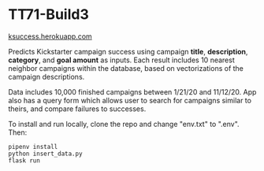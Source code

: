 # TT71-Build3
[ksuccess.herokuapp.com](https://ksuccess.herokuapp.com)

Predicts Kickstarter campaign success using campaign **title**, **description**, **category**, and **goal amount** as inputs. Each result includes 10 nearest neighbor campaigns within the database, based on vectorizations of the campaign descriptions.

Data includes 10,000 finished campaigns between 1/21/20 and 11/12/20. App also has a query form which allows user to search for campaigns similar to theirs, and compare failures to successes.

To install and run locally, clone the repo and change "env.txt" to ".env". Then:

```
pipenv install
python insert_data.py
flask run
```

